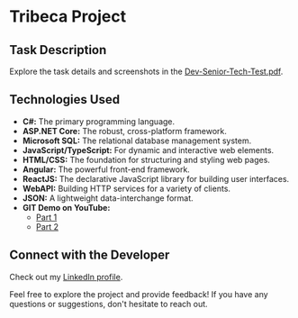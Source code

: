 # Tribeca Project

## Task Description
Explore the task details and screenshots in the [Dev-Senior-Tech-Test.pdf](https://github.com/PovilasU/Tribeca.Project/blob/main/Tribeca.task_description_and_screenshots/Dev-Senior-Tech-Test.pdf).

## Technologies Used
- **C#:** The primary programming language.
- **ASP.NET Core:** The robust, cross-platform framework.
- **Microsoft SQL:** The relational database management system.
- **JavaScript/TypeScript:** For dynamic and interactive web elements.
- **HTML/CSS:** The foundation for structuring and styling web pages.
- **Angular:** The powerful front-end framework.
- **ReactJS:** The declarative JavaScript library for building user interfaces.
- **WebAPI:** Building HTTP services for a variety of clients.
- **JSON:** A lightweight data-interchange format.
- **GIT Demo on YouTube:**
  - [Part 1](https://www.youtube.com/watch?v=QPZGuZEadUM)
  - [Part 2](https://www.youtube.com/watch?v=i7u4M94ub7w)

## Connect with the Developer
Check out my [LinkedIn profile](https://www.linkedin.com/in/povilas-urbonas-0a6a53a4/).

Feel free to explore the project and provide feedback! If you have any questions or suggestions, don't hesitate to reach out.
